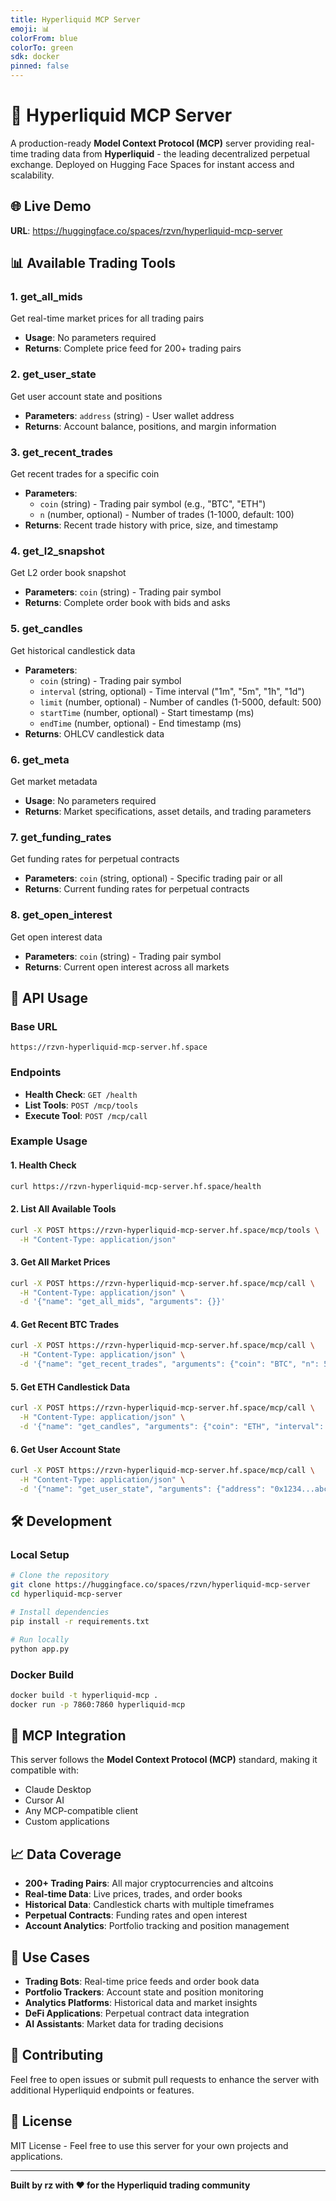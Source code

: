 ```yaml
---
title: Hyperliquid MCP Server
emoji: 📊
colorFrom: blue
colorTo: green
sdk: docker
pinned: false
---
```


# 🚀 Hyperliquid MCP Server

A production-ready **Model Context Protocol (MCP)** server providing real-time trading data from **Hyperliquid** - the leading decentralized perpetual exchange. Deployed on Hugging Face Spaces for instant access and scalability.

## 🌐 Live Demo
**URL**: https://huggingface.co/spaces/rzvn/hyperliquid-mcp-server

## 📊 Available Trading Tools

### 1. **get_all_mids**
Get real-time market prices for all trading pairs
- **Usage**: No parameters required
- **Returns**: Complete price feed for 200+ trading pairs

### 2. **get_user_state**
Get user account state and positions
- **Parameters**: `address` (string) - User wallet address
- **Returns**: Account balance, positions, and margin information

### 3. **get_recent_trades**
Get recent trades for a specific coin
- **Parameters**: 
  - `coin` (string) - Trading pair symbol (e.g., "BTC", "ETH")
  - `n` (number, optional) - Number of trades (1-1000, default: 100)
- **Returns**: Recent trade history with price, size, and timestamp

### 4. **get_l2_snapshot**
Get L2 order book snapshot
- **Parameters**: `coin` (string) - Trading pair symbol
- **Returns**: Complete order book with bids and asks

### 5. **get_candles**
Get historical candlestick data
- **Parameters**:
  - `coin` (string) - Trading pair symbol
  - `interval` (string, optional) - Time interval ("1m", "5m", "1h", "1d")
  - `limit` (number, optional) - Number of candles (1-5000, default: 500)
  - `startTime` (number, optional) - Start timestamp (ms)
  - `endTime` (number, optional) - End timestamp (ms)
- **Returns**: OHLCV candlestick data

### 6. **get_meta**
Get market metadata
- **Usage**: No parameters required
- **Returns**: Market specifications, asset details, and trading parameters

### 7. **get_funding_rates**
Get funding rates for perpetual contracts
- **Parameters**: `coin` (string, optional) - Specific trading pair or all
- **Returns**: Current funding rates for perpetual contracts

### 8. **get_open_interest**
Get open interest data
- **Parameters**: `coin` (string) - Trading pair symbol
- **Returns**: Current open interest across all markets

## 🔧 API Usage

### Base URL
```
https://rzvn-hyperliquid-mcp-server.hf.space
```

### Endpoints
- **Health Check**: `GET /health`
- **List Tools**: `POST /mcp/tools`
- **Execute Tool**: `POST /mcp/call`

### Example Usage

#### 1. Health Check
```bash
curl https://rzvn-hyperliquid-mcp-server.hf.space/health
```

#### 2. List All Available Tools
```bash
curl -X POST https://rzvn-hyperliquid-mcp-server.hf.space/mcp/tools \
  -H "Content-Type: application/json"
```

#### 3. Get All Market Prices
```bash
curl -X POST https://rzvn-hyperliquid-mcp-server.hf.space/mcp/call \
  -H "Content-Type: application/json" \
  -d '{"name": "get_all_mids", "arguments": {}}'
```

#### 4. Get Recent BTC Trades
```bash
curl -X POST https://rzvn-hyperliquid-mcp-server.hf.space/mcp/call \
  -H "Content-Type: application/json" \
  -d '{"name": "get_recent_trades", "arguments": {"coin": "BTC", "n": 50}}'
```

#### 5. Get ETH Candlestick Data
```bash
curl -X POST https://rzvn-hyperliquid-mcp-server.hf.space/mcp/call \
  -H "Content-Type: application/json" \
  -d '{"name": "get_candles", "arguments": {"coin": "ETH", "interval": "1h", "limit": 100}}'
```

#### 6. Get User Account State
```bash
curl -X POST https://rzvn-hyperliquid-mcp-server.hf.space/mcp/call \
  -H "Content-Type: application/json" \
  -d '{"name": "get_user_state", "arguments": {"address": "0x1234...abcd"}}'
```

## 🛠️ Development

### Local Setup
```bash
# Clone the repository
git clone https://huggingface.co/spaces/rzvn/hyperliquid-mcp-server
cd hyperliquid-mcp-server

# Install dependencies
pip install -r requirements.txt

# Run locally
python app.py
```

### Docker Build
```bash
docker build -t hyperliquid-mcp .
docker run -p 7860:7860 hyperliquid-mcp
```

## 🔗 MCP Integration

This server follows the **Model Context Protocol (MCP)** standard, making it compatible with:
- Claude Desktop
- Cursor AI
- Any MCP-compatible client
- Custom applications

## 📈 Data Coverage

- **200+ Trading Pairs**: All major cryptocurrencies and altcoins
- **Real-time Data**: Live prices, trades, and order books
- **Historical Data**: Candlestick charts with multiple timeframes
- **Perpetual Contracts**: Funding rates and open interest
- **Account Analytics**: Portfolio tracking and position management

## 🎯 Use Cases

- **Trading Bots**: Real-time price feeds and order book data
- **Portfolio Trackers**: Account state and position monitoring
- **Analytics Platforms**: Historical data and market insights
- **DeFi Applications**: Perpetual contract data integration
- **AI Assistants**: Market data for trading decisions

## 🤝 Contributing

Feel free to open issues or submit pull requests to enhance the server with additional Hyperliquid endpoints or features.

## 📄 License

MIT License - Feel free to use this server for your own projects and applications.

---

**Built by rz with ❤️ for the Hyperliquid trading community**